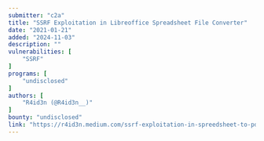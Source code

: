 ```yaml
---
submitter: "c2a"
title: "SSRF Exploitation in Libreoffice Spreadsheet File Converter"
date: "2021-01-21"
added: "2024-11-03"
description: ""
vulnerabilities: [
    "SSRF"
]
programs: [
    "undisclosed"
]
authors: [
    "R4id3n (@R4id3n__)"
]
bounty: "undisclosed"
link: "https://r4id3n.medium.com/ssrf-exploitation-in-spreedsheet-to-pdf-converter-2c7eacdac781"
---
```




